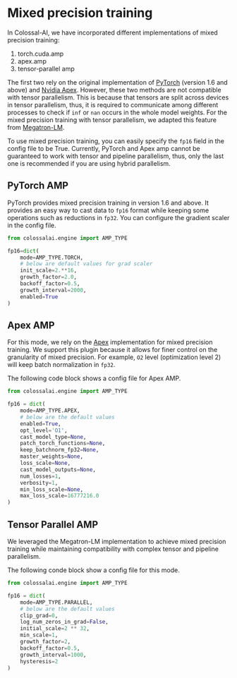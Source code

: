 # Mixed precision training

In Colossal-AI, we have incorporated different implementations of mixed precision training:
1. torch.cuda.amp
2. apex.amp
3. tensor-parallel amp

The first two rely on the original implementation of [PyTorch](https://pytorch.org/docs/stable/amp.html)
(version 1.6 and above) and [Nvidia Apex](https://github.com/NVIDIA/apex). However, these two methods are not compatible 
with tensor parallelism. This is because that tensors are split across devices in tensor parallelism, thus, it is required 
to communicate among different processes to check if `inf` or `nan` occurs in the whole model weights. For the mixed
precision training with tensor parallelism, we adapted this feature from [Megatron-LM](https://github.com/NVIDIA/Megatron-LM). 

To use mixed precision training, you can easily specify the `fp16` field in the config file to be True. Currently, PyTorch and 
Apex amp cannot be guaranteed to work with tensor and pipeline parallelism, thus, only the last one is recommended if you 
are using hybrid parallelism.

## PyTorch AMP

PyTorch provides mixed precision training in version 1.6 and above. It provides an easy way to cast data to `fp16` format 
while keeping some operations such as reductions in `fp32`. You can configure the gradient scaler in the config file.

```python
from colossalai.engine import AMP_TYPE

fp16=dict(
    mode=AMP_TYPE.TORCH,
    # below are default values for grad scaler
    init_scale=2.**16,
    growth_factor=2.0,
    backoff_factor=0.5,
    growth_interval=2000,
    enabled=True
)
```

## Apex AMP

For this mode, we rely on the [Apex](https://nvidia.github.io/apex/) implementation for mixed precision training. We support 
this plugin because it allows for finer control on the granularity of mixed precision. For example, `O2` level (optimization level 2) 
will keep batch normalization in `fp32`.

The following code block shows a config file for Apex AMP.

```python
from colossalai.engine import AMP_TYPE

fp16 = dict(
    mode=AMP_TYPE.APEX,
    # below are the default values
    enabled=True, 
    opt_level='O1', 
    cast_model_type=None, 
    patch_torch_functions=None, 
    keep_batchnorm_fp32=None, 
    master_weights=None, 
    loss_scale=None, 
    cast_model_outputs=None,
    num_losses=1, 
    verbosity=1, 
    min_loss_scale=None, 
    max_loss_scale=16777216.0
)
```

## Tensor Parallel AMP

We leveraged the Megatron-LM implementation to achieve mixed precision training while maintaining compatibility with complex tensor 
and pipeline parallelism.

The following conde block show a config file for this mode.

```python
from colossalai.engine import AMP_TYPE

fp16 = dict(
    mode=AMP_TYPE.PARALLEL,
    # below are the default values
    clip_grad=0,
    log_num_zeros_in_grad=False,
    initial_scale=2 ** 32,
    min_scale=1,
    growth_factor=2,
    backoff_factor=0.5,
    growth_interval=1000,
    hysteresis=2
)
```